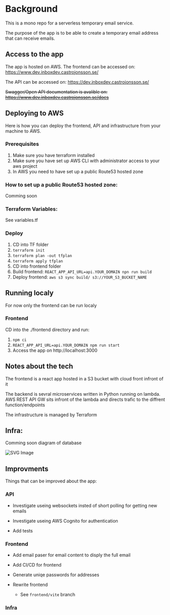 # Background

This is a mono repo for a serverless temporary email service.

The purpose of the app is to be able to create a temporary email address that can receive emails.

## Access to the app

The app is hosted on AWS.
The frontend can be accessed on: https://www.dev.inboxdev.castrojonsson.se/

The API can be accessed on: https://dev.inboxdev.castrojonsson.se/

~~Swagger/Open API documentation is avalible on: https://www.dev.inboxdev.castrojonsson.se/docs~~

## Deploying to AWS

Here is how you can deploy the frontend, API and infrastructure from your machine to AWS.

### Prerequisites

1. Make sure you have terraform installed
2. Make sure you have set up AWS CLI with administrator access to your aws project
3. In AWS you need to have set up a public Route53 hosted zone

### How to set up a public Route53 hosted zone:

Comming soon

### Terraform Variables:

See variables.tf

### Deploy

1. CD into TF folder
2. `terraform init`
3. `terraform plan -out tfplan`
4. `terraform apply tfplan`
5. CD into frontend folder
6. Build frontend: `REACT_APP_API_URL=api.YOUR_DOMAIN npn run build`
7. Deploy frontend: `aws s3 sync build/ s3://YOUR_S3_BUCKET_NAME`

## Running localy

For now only the frontend can be run localy

### Frontend

CD into the ./frontend directory and run:

1. `npm ci`
2. `REACT_APP_API_URL=api.YOUR_DOMAIN npm run start`
3. Access the app on http://localhost:3000

## Notes about the tech

The frontend is a react app hosted in a S3 bucket with cloud front infront of it

The backend is sevral microservices written in Python running on lambda.
AWS REST API GW sits infront of the lambda and directs trafic to the diffrent function/endpoints

The infrastructure is managed by Terraform

## Infra:

Comming soon diagram of database

![SVG Image](https://www.dev.inboxdev.castrojonsson.se/infra.drawio.svg)

## Improvments

Things that can be improved about the app:

### API

- Investigate useing websockets insted of short polling for getting new emails

- Investigate useing AWS Cognito for authentication

- Add tests

### Frontend

- Add email paser for email content to disply the full email

- Add CI/CD for frontend

- Generate uniqe passwords for addresses

- Rewrite frontend
  - See `frontend/vite` branch

### Infra
